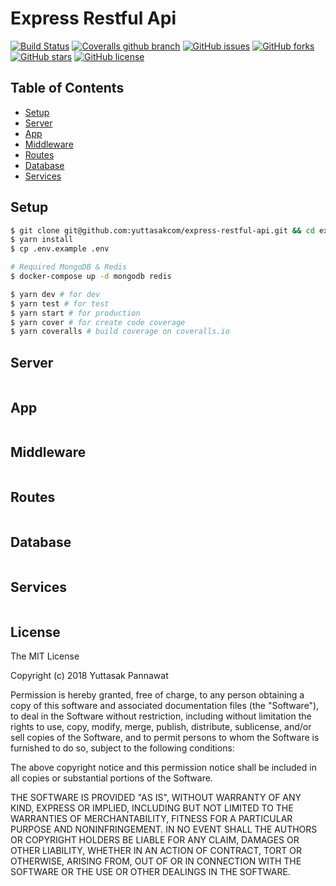 # Express Restful Api

[![Build Status](https://travis-ci.org/yuttasakcom/express-restful-api.svg?branch=master)](https://travis-ci.org/yuttasakcom/express-restful-api)
[![Coveralls github branch](https://img.shields.io/coveralls/github/yuttasakcom/express-restful-api/master.svg)](https://coveralls.io/github/yuttasakcom/express-restful-api?branch=master)
[![GitHub issues](https://img.shields.io/github/issues/yuttasakcom/express-restful-api.svg)](https://github.com/yuttasakcom/express-restful-api/issues)
[![GitHub forks](https://img.shields.io/github/forks/yuttasakcom/express-restful-api.svg)](https://github.com/yuttasakcom/express-restful-api/network)
[![GitHub stars](https://img.shields.io/github/stars/yuttasakcom/express-restful-api.svg)](https://github.com/yuttasakcom/express-restful-api/stargazers)
[![GitHub license](https://img.shields.io/github/license/yuttasakcom/express-restful-api.svg)](https://github.com/yuttasakcom/express-restful-api/blob/master/LICENSE)

## Table of Contents
* [Setup](#setup)
* [Server](#server)
* [App](#app)
* [Middleware](#middleware)
* [Routes](#routes)
* [Database](#database)
* [Services](#services)

## Setup
```bash
$ git clone git@github.com:yuttasakcom/express-restful-api.git && cd express-restful-api
$ yarn install
$ cp .env.example .env

# Required MongoDB & Redis
$ docker-compose up -d mongodb redis

$ yarn dev # for dev
$ yarn test # for test
$ yarn start # for production
$ yarn cover # for create code coverage
$ yarn coveralls # build coverage on coveralls.io
```

## Server
```javascript
```

## App
```javascript
```

## Middleware
```javascript
```

## Routes
```javascript
```

## Database
```javascript
```

## Services
```javascript
```

## License

The MIT License

Copyright (c) 2018 Yuttasak Pannawat

Permission is hereby granted, free of charge, to any person obtaining a copy of this software and associated documentation files (the "Software"), to deal in the Software without restriction, including without limitation the rights to use, copy, modify, merge, publish, distribute, sublicense, and/or sell copies of the Software, and to permit persons to whom the Software is furnished to do so, subject to the following conditions:

The above copyright notice and this permission notice shall be included in all copies or substantial portions of the Software.

THE SOFTWARE IS PROVIDED "AS IS", WITHOUT WARRANTY OF ANY KIND, EXPRESS OR IMPLIED, INCLUDING BUT NOT LIMITED TO THE WARRANTIES OF MERCHANTABILITY, FITNESS FOR A PARTICULAR PURPOSE AND NONINFRINGEMENT. IN NO EVENT SHALL THE AUTHORS OR COPYRIGHT HOLDERS BE LIABLE FOR ANY CLAIM, DAMAGES OR OTHER LIABILITY, WHETHER IN AN ACTION OF CONTRACT, TORT OR OTHERWISE, ARISING FROM, OUT OF OR IN CONNECTION WITH THE SOFTWARE OR THE USE OR OTHER DEALINGS IN THE SOFTWARE.